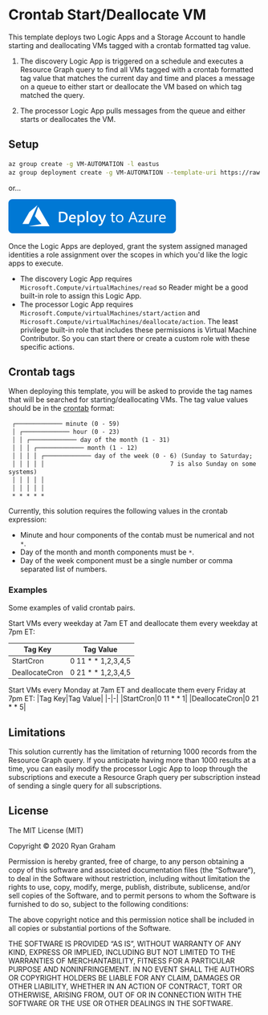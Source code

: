 # Crontab Start/Deallocate VM

This template deploys two Logic Apps and a Storage Account to handle starting and deallocating VMs tagged with a crontab formatted tag value.

1. The discovery Logic App is triggered on a schedule and executes a Resource Graph query to find all VMs tagged with a crontab formatted tag value that matches the current day and time and places a message on a queue to either start or deallocate the VM based on which tag matched the query.

2. The processor Logic App pulls messages from the queue and either starts or deallocates the VM. 

## Setup

```bash
az group create -g VM-AUTOMATION -l eastus
az group deployment create -g VM-AUTOMATION --template-uri https://raw.githubusercontent.com/rjygraham/arm-templates/main/Samples/logicapp-crontab-start-deallocate-vm/azuredeploy.json
```
or...

[![Deploy To Azure](https://raw.githubusercontent.com/Azure/azure-quickstart-templates/master/1-CONTRIBUTION-GUIDE/images/deploytoazure.svg?sanitize=true)](https://portal.azure.com/#create/Microsoft.Template/uri/https%3A%2F%2Fraw.githubusercontent.com%2Frjygraham%2Farm-templates%2Fmain%2FSamples%2Flogicapp-crontab-start-deallocate-vm%2Fazuredeploy.json)

Once the Logic Apps are deployed, grant the system assigned managed identities a role assignment over the scopes in which you'd like the logic apps to execute.

- The discovery Logic App requires `Microsoft.Compute/virtualMachines/read` so Reader might be a good built-in role to assign this Logic App.
- The processor Logic App requires `Microsoft.Compute/virtualMachines/start/action` and `Microsoft.Compute/virtualMachines/deallocate/action`. The least privilege built-in role that includes these permissions is Virtual Machine Contributor. So you can start there or create a custom role with these specific actions.


## Crontab tags

When deploying this template, you will be asked to provide the tag names that will be searched for starting/deallocating VMs. The tag value values should be in the [crontab](https://en.wikipedia.org/wiki/Cron) format:
```
 ┌───────────── minute (0 - 59)
 │ ┌───────────── hour (0 - 23)
 │ │ ┌───────────── day of the month (1 - 31)
 │ │ │ ┌───────────── month (1 - 12)
 │ │ │ │ ┌───────────── day of the week (0 - 6) (Sunday to Saturday;
 │ │ │ │ │                                   7 is also Sunday on some systems)
 │ │ │ │ │
 │ │ │ │ │
 * * * * *
```

Currently, this solution requires the following values in the crontab expression:

- Minute and hour components of the contab must be numerical and not `*`.
- Day of the month and month components must be `*`. 
- Day of the week component must be a single number or comma separated list of numbers.

### Examples

Some examples of valid crontab pairs.

Start VMs every weekday at 7am ET and deallocate them every weekday at 7pm ET:

|Tag Key|Tag Value|
|-|-|
|StartCron|0 11 * * 1,2,3,4,5|
|DeallocateCron|0 21 * * 1,2,3,4,5|

Start VMs every Monday at 7am ET and deallocate them every Friday at 7pm ET:
|Tag Key|Tag Value|
|-|-|
|StartCron|0 11 * * 1|
|DeallocateCron|0 21 * * 5|

## Limitations

This solution currently has the limitation of returning 1000 records from the Resource Graph query. If you anticipate having more than 1000 results at a time, you can easily modify the processor Logic App to loop through the subscriptions and execute a Resource Graph query per subscription instead of sending a single query for all subscriptions.

## License


The MIT License (MIT)

Copyright © 2020 Ryan Graham

Permission is hereby granted, free of charge, to any person obtaining a copy of this software and associated documentation files (the “Software”), to deal in the Software without restriction, including without limitation the rights to use, copy, modify, merge, publish, distribute, sublicense, and/or sell copies of the Software, and to permit persons to whom the Software is furnished to do so, subject to the following conditions:

The above copyright notice and this permission notice shall be included in all copies or substantial portions of the Software.

THE SOFTWARE IS PROVIDED “AS IS”, WITHOUT WARRANTY OF ANY KIND, EXPRESS OR IMPLIED, INCLUDING BUT NOT LIMITED TO THE WARRANTIES OF MERCHANTABILITY, FITNESS FOR A PARTICULAR PURPOSE AND NONINFRINGEMENT. IN NO EVENT SHALL THE AUTHORS OR COPYRIGHT HOLDERS BE LIABLE FOR ANY CLAIM, DAMAGES OR OTHER LIABILITY, WHETHER IN AN ACTION OF CONTRACT, TORT OR OTHERWISE, ARISING FROM, OUT OF OR IN CONNECTION WITH THE SOFTWARE OR THE USE OR OTHER DEALINGS IN THE SOFTWARE.